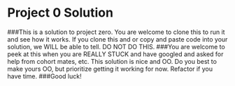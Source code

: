 # Project 0 Solution

###This is a solution to project zero. You are welcome to clone this to run it and see how it works. If you clone this and or copy and paste code into your solution, we WILL be able to tell. DO NOT DO THIS. 
###You are welcome to peek at this when you are REALLY STUCK and have googled and asked for help from cohort mates, etc. This solution is nice and OO. Do you best to make yours OO, but prioritize getting it working for now. Refactor if you have time.
###Good luck!
